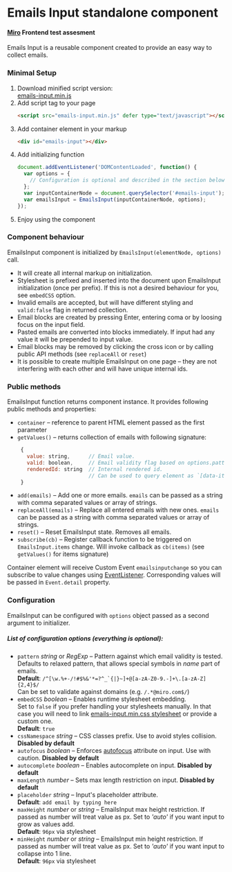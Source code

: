 Emails Input standalone component
======================
#### [Miro](https://miro.com) Frontend test assesment

Emails Input is a reusable component created to provide an easy way to collect emails.


### Minimal Setup

1. Download minified script version:  
   [emails-input.min.js](https://github.com/rzhigalov/miro-emails-input/blob/master/emails-input.min.js)
2. Add script tag to your page  
   ```html
   <script src="emails-input.min.js" defer type="text/javascript"></script>
   ```
3. Add container element in your markup  
   ```html
   <div id="emails-input"></div>
   ```
4. Add initializing function  
    ```javascript
    document.addEventListener('DOMContentLoaded', function() {
      var options = {
        // Configuration is optional and described in the section below
      };
      var inputContainerNode = document.querySelector('#emails-input');
      var emailsInput = EmailsInput(inputContainerNode, options);
    });
    ```
5. Enjoy using the component


### Component behaviour
EmailsInput component is initialized by `EmailsInput(elementNode, options)` call.  
* It will create all internal markup on initialization.  
* Stylesheet is prefixed and inserted into the document upon EmailsInput initialization (once per prefix). If this is not a desired behaviour for you, see `embedCSS` option.
* Invalid emails are accepted, but will have different styling and `valid:false` flag in returned collection.
* Email blocks are created by pressing Enter, entering coma or by loosing focus on the input field.  
* Pasted emails are converted into blocks immediately. If input had any value it will be prepended to input value.
* Email blocks may be removed by clicking the cross icon or by calling public API methods (see `replaceAll` or `reset`)
* It is possible to create multiple EmailsInput on one page – they are not interfering with each other and will have unique internal ids.


### Public methods

EmailsInput function returns component instance. It provides following public methods and properties:  
* `container` – reference to parent HTML element passed as the first parameter
* `getValues()` – returns collection of emails with following signature:
   ```js
    {
      value: string,      // Email value.
      valid: boolean,     // Email validity flag based on options.pattern
      renderedId: string  // Internal rendered id. 
                          // Can be used to query element as `[data-item-id]="renderedId"`
    }
   ```
* `add(emails)` – Add one or more emails. `emails` can be passed as a string with comma separated values or array of strings.
* `replaceAll(emails)` – Replace all entered emails with new ones. `emails` can be passed as a string with comma separated values or array of strings.
* `reset()` – Reset EmailsInput state. Removes all emails.
* `subscribe(cb)` – Register callback function to be triggered on `EmailsInput.items` change. Will invoke callback as `cb(items)` (see `getValues()` for items signature)

Container element will receive Custom Event `emailsinputchange` so you can subscribe to value changes using [EventListener](https://developer.mozilla.org/en-US/docs/Web/API/EventTarget/addEventListener). Corresponding values will be passed in `Event.detail` property.


### Configuration
EmailsInput can be configured with `options` object passed as a second argument to initializer.  
##### List of configuration options (everything is optional):
* `pattern` _string_ or _RegExp_ – Pattern against which email validity is tested.  
  Defaults to relaxed pattern, that allows special symbols in _name_ part of emails.  
  **Default**: ```/^[\w.%+-/!#$%&'*=?^_`{|}~]+@[a-zA-Z0-9.-]+\.[a-zA-Z]{2,4}$/```  
  Can be set to validate against domains (e.g. `/.*@miro.com$/`)
* `embedCSS` _boolean_ – Enables runtime stylesheet embedding.  
  Set to `false` if you prefer handling your stylesheets manually. In that case you will need to link [emails-input.min.css stylesheet](https://github.com/rzhigalov/miro-emails-input/blob/master/emails-input.min.css) or provide a custom one.  
  **Default**: `true`
* `cssNamespace` _string_ – CSS classes prefix. Use to avoid styles collision. **Disabled by default**
* `autofocus` _boolean_ – Enforces [autofocus](https://developer.mozilla.org/en-US/docs/Web/HTML/Element/input#attr-autofocus) attribute on input. Use with caution. **Disabled by default**
* `autocomplete` _boolean_ – Enables autocomplete on input. **Disabled by default**
* `maxLength` _number_ – Sets max length restriction on input. **Disabled by default**
* `placeholder` _string_ – Input's placeholder attribute.  
  **Default**: `add email by typing here`
* `maxHeight` _number_ or _string_ – EmailsInput max height restriction. If passed as number will treat value as px. Set to _'auto'_ if you want input to grow as values add.  
  **Default**: `96px` via stylesheet
* `minHeight` _number_ or _string_ – EmailsInput min height restriction. If passed as number will treat value as px. Set to _'auto'_ if you want input to collapse into 1 line.  
  **Default**: `96px` via stylesheet 

